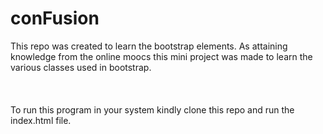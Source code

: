 # conFusion



This repo was created to learn the bootstrap elements. As attaining knowledge from the online moocs this mini project was made to learn the various classes used in bootstrap.<br><br><br><br>
To run this program in your system kindly clone this repo and run the index.html file.
